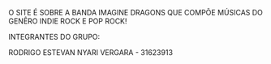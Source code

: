 O SITE É SOBRE A BANDA IMAGINE DRAGONS QUE COMPÕE MÚSICAS
DO GENÊRO INDIE ROCK E POP ROCK!

INTEGRANTES DO GRUPO:

RODRIGO ESTEVAN NYARI VERGARA - 31623913